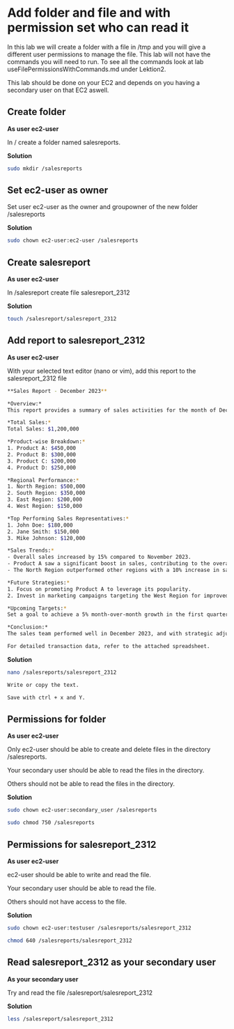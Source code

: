 # Add folder and file and with permission set who can read it

In this lab we will create a folder with a file in /tmp and you will give a different user permissions to manage the file.
This lab will not have the commands you will need to run. To see all the commands look at lab useFilePermissionsWithCommands.md under Lektion2.

This lab should be done on your EC2 and depends on you having a secondary user on that EC2 aswell.

## Create folder
**As user ec2-user**

In / create a folder named salesreports.

**Solution**

```bash
sudo mkdir /salesreports
```

## Set ec2-user as owner

Set user ec2-user as the owner and groupowner of the new folder /salesreports


**Solution**

```bash
sudo chown ec2-user:ec2-user /salesreports
```

## Create salesreport
**As user ec2-user**

In /salesreport create file salesreport_2312

**Solution**

```bash
touch /salesreport/salesreport_2312
```

## Add report to salesreport_2312
**As user ec2-user**

With your selected text editor (nano or vim), add this report to the salesreport_2312 file

```bash
**Sales Report - December 2023**

*Overview:*
This report provides a summary of sales activities for the month of December 2023.

*Total Sales:*
Total Sales: $1,200,000

*Product-wise Breakdown:*
1. Product A: $450,000
2. Product B: $300,000
3. Product C: $200,000
4. Product D: $250,000

*Regional Performance:*
1. North Region: $500,000
2. South Region: $350,000
3. East Region: $200,000
4. West Region: $150,000

*Top Performing Sales Representatives:*
1. John Doe: $180,000
2. Jane Smith: $150,000
3. Mike Johnson: $120,000

*Sales Trends:*
- Overall sales increased by 15% compared to November 2023.
- Product A saw a significant boost in sales, contributing to the overall growth.
- The North Region outperformed other regions with a 10% increase in sales.

*Future Strategies:*
1. Focus on promoting Product A to leverage its popularity.
2. Invest in marketing campaigns targeting the West Region for improved performance.

*Upcoming Targets:*
Set a goal to achieve a 5% month-over-month growth in the first quarter of 2024.

*Conclusion:*
The sales team performed well in December 2023, and with strategic adjustments, we aim to continue this positive trend into the next quarter.

For detailed transaction data, refer to the attached spreadsheet.

```

**Solution**

```bash
nano /salesreports/salesreport_2312

Write or copy the text.

Save with ctrl + x and Y.
```

## Permissions for folder
**As user ec2-user**

Only ec2-user should be able to create and delete files in the directory /salesreports.

Your secondary user should be able to read the files in the directory.

Others should not be able to read the files in the directory.

**Solution**

```bash
sudo chown ec2-user:secondary_user /salesreports

sudo chmod 750 /salesreports
```

## Permissions for salesreport_2312
**As user ec2-user**

ec2-user should be able to write and read the file.

Your secondary user should be able to read the file.

Others should not have access to the file.

**Solution**

```bash
sudo chown ec2-user:testuser /salesreports/salesreport_2312

chmod 640 /salesreports/salesreport_2312
```

## Read salesreport_2312 as your secondary user
**As your secondary user**

Try and read the file /salesreport/salesreport_2312

**Solution**

```bash
less /salesreport/salesreport_2312
```
